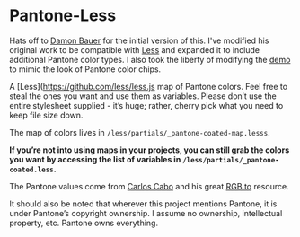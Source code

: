 Pantone-Less
============

Hats off to [Damon Bauer](https://github.com/damonbauer/Pantone-Sass) for the initial version of this. I've modified his original work to be compatible with [Less](https://github.com/less/less.js) and expanded it to include additional Pantone color types. I also took the liberty of modifying the [demo](http://frederickk.github.io/Pantone-Less/) to mimic the look of Pantone color chips.

A [Less](https://github.com/less/less.js map of Pantone colors. Feel free to steal the ones you want and use them as variables. Please don’t use the entire stylesheet supplied - it’s huge; rather, cherry pick what you need to keep file size down.

The map of colors lives in `/less/partials/_pantone-coated-map.lesss`.

**If you’re not into using maps in your projects, you can still grab the colors you want by accessing the list of variables in `/less/partials/_pantone-coated.less`.**

The Pantone values come from [Carlos Cabo](http://carloscabo.com/) and his great [RGB.to](http://rgb.to/) resource.

It should also be noted that wherever this project mentions Pantone, it is under Pantone’s copyright ownership. I assume no ownership, intellectual property, etc. Pantone owns everything.